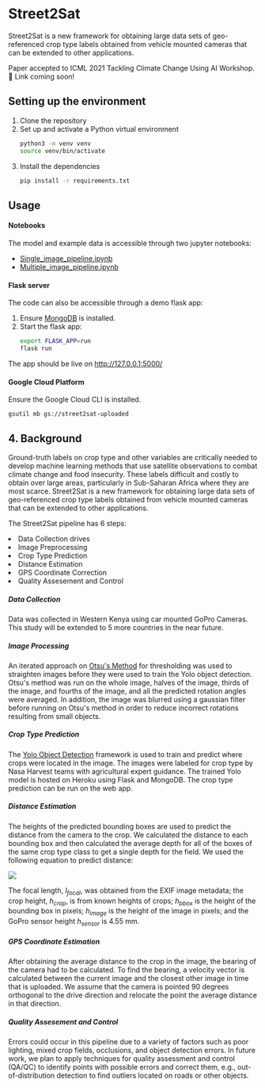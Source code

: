 # Street2Sat

 Street2Sat is a new framework for obtaining large data sets of geo-referenced crop type labels obtained from vehicle mounted cameras that can be extended to other applications.

Paper accepted to ICML 2021 Tackling Climate Change Using AI Workshop. 🎉 
Link coming soon! 

## Setting up the environment
1. Clone the repository
2. Set up and activate a Python virtual environment 
    ```bash
    python3 -m venv venv 
    source venv/bin/activate
    ```
3. Install the dependencies
    ```bash
    pip install -r requirements.txt
    ```
## Usage
#### Notebooks
The model and example data is accessible through two jupyter notebooks:
- [Single_image_pipeline.ipynb](noteboooks/Single_image_pipeline.ipynb)
- [Multiple_image_pipeline.ipynb](noteboooks/Multiple_image_pipeline.ipynb)

#### Flask server

The code can also be accessible through a demo flask app:

1. Ensure [MongoDB](https://docs.mongodb.com/manual/installation/) is installed. 
2. Start the flask app:
    ```bash
    export FLASK_APP=run
    flask run
    ```
The app should be live on http://127.0.0.1:5000/

#### Google Cloud Platform
Ensure the Google Cloud CLI is installed.
```
gsutil mb gs://street2sat-uploaded
```

##  4. <a name='Background'></a>Background
<p></p>
<p>
Ground-truth labels on crop type and other variables are critically needed to develop machine learning methods that use satellite observations to combat climate change and food insecurity. These labels difficult and costly to obtain over large areas, particularly in Sub-Saharan Africa where they are most scarce.  Street2Sat is a new framework for obtaining large data sets of geo-referenced crop type labels obtained from vehicle mounted cameras that can be extended to other applications.
</p>

The Street2Sat pipeline has 6 steps:
<li>Data Collection drives</li>
<li>Image Preprocessing</li>
<li>Crop Type Prediction</li>
<li>Distance Estimation</li>
<li>GPS Coordinate Correction</li>
<li>Quality Assesement and Control</li>

<p></p>
<h5 id="Data Collection">Data Collection</h5>
Data was collected in Western Kenya using car mounted GoPro Cameras. This study will be extended to 5 more countries in the near future.



<h5 id="Image Processing">Image Processing</h5>

An iterated approach on <a href="https://en.wikipedia.org/wiki/Otsu%27s_method">Otsu's Method</a> for thresholding was used to straighten images before they were used to train the Yolo object detection. Otsu's method was run on the whole image, halves of the image, thirds of the image, and fourths of the image, and all the predicted rotation angles were averaged. In addition, the image was blurred using a gaussian filter before running on Otsu's method in order to reduce incorrect rotations resulting from small objects.



<h5 id="pred">Crop Type Prediction</h5>

The <a href="https://github.com/ultralytics/yolov5">Yolo Object Detection</a> framework is used to train and predict where crops were located in the image. The images were labeled for crop type by Nasa Harvest teams with agricultural expert guidance. The trained Yolo model is hosted on Heroku using Flask and MongoDB. The crop type prediction can be run on the web app.



<h5 id="pred">Distance Estimation</h5>

The heights of the predicted bounding boxes are used to predict the distance from the camera to the crop. We calculated the distance to each bounding box and then calculated the average depth for all of the boxes of the same crop type class to get a single depth for the field. We used the following equation to predict distance:

<img src="https://render.githubusercontent.com/render/math?math=d = \frac{l_{focal} * h_{crop} * h_{image}}{h_{bbox} * h_{sensor}}">


The focal length, *l<sub>focal</sub>*, was obtained from the EXIF image metadata; the crop height, *h<sub>crop</sub>*, is from known heights of crops; *h<sub>bbox</sub>* is the height of the bounding box in pixels; *h<sub>image</sub>* is the height of the image in pixels; and the GoPro sensor height *h<sub>sensor</sub>* is 4.55 mm.

<h5 id="gps">GPS Coordinate Estimation</h5>

After obtaining the average distance to the crop in the image, the bearing of the camera had to be calculated. To find the bearing, a velocity vector is calculated between the current image and the closest other image in time that is uploaded. We assume that the camera is pointed 90 degrees orthogonal to the drive direction and relocate the point the average distance in that direction.


<h5 id="gps">Quality Assesement and Control</h5>
Errors could occur in this pipeline due to a variety of factors such as poor lighting, mixed crop fields, occlusions, and object detection errors. In future work, we plan to apply techniques for quality assessment and control (QA/QC) to identify points with possible errors and correct them, e.g., out-of-distribution detection to find outliers located on roads or other objects.
